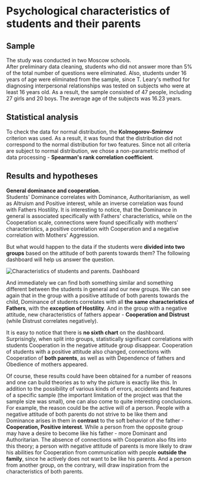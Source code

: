 # **Psychological characteristics of students and their parents**


## Sample  

The study was conducted in two Moscow schools.  
After preliminary data cleaning, students who did not answer more than 5% of the total number of questions were eliminated. Also, students under 16 years of age were eliminated from the sample, since T. Leary's method for diagnosing interpersonal relationships was tested on subjects who were at least 16 years old.
As a result, the sample consisted of 47 people, including 27 girls and 20 boys. The average age of the subjects was 16.23 years.

## Statistical analysis  

To check the data for normal distribution, the **Kolmogorov-Smirnov** criterion was used. As a result, it was found that the distribution did not correspond to the normal distribution for two features. Since not all criteria are subject to normal distribution, we chose a non-parametric method of data processing - **Spearman's rank correlation coefficient**.  
## Results and hypotheses
**General dominance and cooperation.**  
Students' Dominance correlates with Dominance, Authoritarianism, as well as Altruism and Positive interest, while an inverse correlation was found with Fathers Hostility. It is interesting to notice, that the Dominance in general is associated specifically with Fathers' characteristics, while on the Cooperation scale, connections were found specifically with mothers' characteristics, a positive correlation with Cooperation and a negative correlation with Mothers' Aggression.  

But what would happen to the data if the students were **divided into two groups** based on the attitude of both parents towards them? The following dashboard will help us answer the question.  


![Characteristics of students and parents. Dashboard](https://github.com/user-attachments/assets/f1cef988-f262-4df0-b5de-265335f66718)

And immediately we can find both something similar and something different between the students in general and our new groups.  We can see again that in the group with a positive attitude of both parents towards the child, Dominance of students correlates with all **the same characteristics of Fathers**, with the **exception of Hostility**. And in the group with a negative attitude, new characteristics of fathers appear - **Cooperation and Distrust** (while Distrust correlates negatively).  

It is easy to notice that there is **no sixth chart** on the dashboard. Surprisingly, when split into groups, statistically significant correlations with students Cooperation in the negative attitude group disappear. Cooperation of students with a positive attitude also changed, connections with Cooperation of **both parents**, as well as with Dependence of fathers and Obedience of mothers appeared.   

Of course, these results could have been obtained for a number of reasons and one can build theories as to why the picture is exactly like this. In addition to the possibility of various kinds of errors, accidents and features of a specific sample (the important limitation of the project was that the sample size was small), one can also come to quite interesting conclusions. For example, the reason could be the active will of a person. People with a negative attitude of both parents do not strive to be like them and Dominance arises in them in **contrast** to the soft behavior of the father - **Cooperation, Positive interest**. While a person from the opposite group may have a desire to become like his father - more Dominant and Authoritarian. The absence of connections with Cooperation also fits into this theory; a person with negative attitude of parents is more likely to draw his abilities for Cooperation from communication with people **outside the family**, since he actively does not want to be like his parents. And a person from another group, on the contrary, will draw inspiration from the characteristics of both parents.
